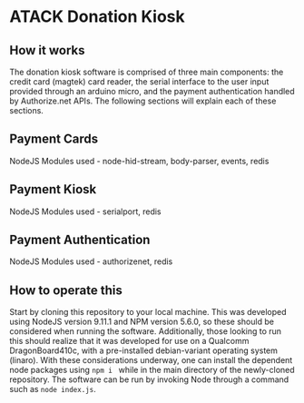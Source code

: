 # ATACK Donation Kiosk

## How it works

The donation kiosk software is comprised of three main components: the credit card (magtek) card reader, the serial interface to the user input provided through an arduino micro, and the payment authentication handled by Authorize.net APIs. The following sections will explain each of these sections.

## Payment Cards
NodeJS Modules used - node-hid-stream, body-parser, events, redis


## Payment Kiosk
NodeJS Modules used - serialport, redis

## Payment Authentication
NodeJS Modules used - authorizenet, redis

## How to operate this
Start by cloning this repository to your local machine. This was developed using NodeJS version 9.11.1 and NPM version 5.6.0, so these should be considered when running the software. Additionally, those looking to run this should realize that it was developed for use on a Qualcomm DragonBoard410c, with a pre-installed debian-variant operating system (linaro). With these considerations underway, one can install the dependent node packages using `npm i ` while in the main directory of the newly-cloned repository. The software can be run by invoking Node through a command such as `node index.js`.